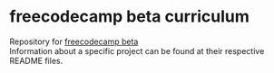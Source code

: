 # freecodecamp beta curriculum

Repository for [freecodecamp beta](beta.freecodecamp.com)  
Information about a specific project can be found at their respective README files.
